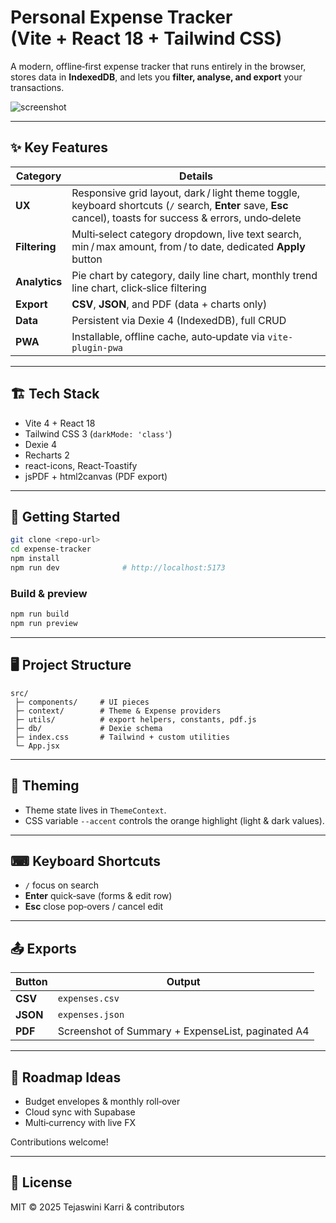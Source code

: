 
# Personal Expense Tracker (Vite + React 18 + Tailwind CSS)

A modern, offline‑first expense tracker that runs entirely in the browser, stores data in **IndexedDB**, and lets you **filter, analyse, and export** your transactions.

![screenshot](docs/demo-light.png)

---

## ✨ Key Features

| Category | Details |
|----------|---------|
| **UX** | Responsive grid layout, dark / light theme toggle, keyboard shortcuts (`/` search, **Enter** save, **Esc** cancel), toasts for success & errors, undo‑delete |
| **Filtering** | Multi‑select category dropdown, live text search, min / max amount, from / to date, dedicated **Apply** button |
| **Analytics** | Pie chart by category, daily line chart, monthly trend line chart, click‑slice filtering |
| **Export** | **CSV**, **JSON**, and PDF (data + charts only) |
| **Data** | Persistent via Dexie 4 (IndexedDB), full CRUD |
| **PWA** | Installable, offline cache, auto‑update via `vite-plugin-pwa` |

---

## 🏗 Tech Stack

* Vite 4 + React 18
* Tailwind CSS 3 (`darkMode: 'class'`)
* Dexie 4
* Recharts 2
* react-icons, React‑Toastify
* jsPDF + html2canvas (PDF export)

---

## 🚀 Getting Started

```bash
git clone <repo-url>
cd expense-tracker
npm install
npm run dev              # http://localhost:5173
```

### Build & preview

```bash
npm run build
npm run preview
```

---

## 🖥️ Project Structure

```
src/
 ├─ components/     # UI pieces
 ├─ context/        # Theme & Expense providers
 ├─ utils/          # export helpers, constants, pdf.js
 ├─ db/             # Dexie schema
 ├─ index.css       # Tailwind + custom utilities
 └─ App.jsx
```

---

## 🎨 Theming

* Theme state lives in `ThemeContext`.
* CSS variable `--accent` controls the orange highlight (light & dark values).

---

## ⌨ Keyboard Shortcuts

* `/` focus on search
* **Enter** quick‑save (forms & edit row)
* **Esc** close pop‑overs / cancel edit

---

## 📤 Exports

| Button | Output |
|--------|--------|
| **CSV**  | `expenses.csv` |
| **JSON** | `expenses.json` |
| **PDF**  | Screenshot of Summary + ExpenseList, paginated A4 |

---

## 📝 Roadmap Ideas

* Budget envelopes & monthly roll‑over  
* Cloud sync with Supabase  
* Multi‑currency with live FX  

Contributions welcome!

---

## 📜 License

MIT © 2025 Tejaswini Karri & contributors

